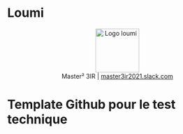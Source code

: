# Loumi
<p align="center">
  <a href=https://www.loumi.co/qui-sommes-nous">
     <img src="https://www.google.com/url?sa=i&url=https%3A%2F%2Fwww.loumi.co%2Fqui-sommes-nous&psig=AOvVaw24JGVk9JUdcwt4ymdO3TfS&ust=1609961393601000&source=images&cd=vfe&ved=0CAIQjRxqFwoTCNixuNrDhe4CFQAAAAAdAAAAABAD" alt="Logo loumi" width=100/>
  </a>  
  <br/>
 Master² 3IR | <a href="https://master3ir2021.slack.com/messages/aw">master3ir2021.slack.com</a>

# Template Github pour le test technique
